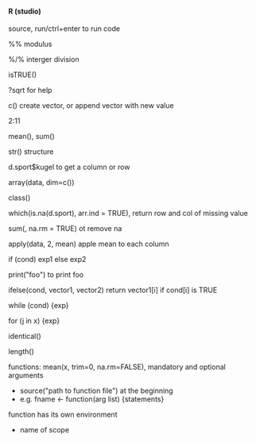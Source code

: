 #### R (studio)

source, run/ctrl+enter to run code

%% modulus

%/% interger division

isTRUE()

?sqrt for help

c()  create vector, or append vector with new value

2:11

mean(), sum()

str() structure

d.sport$kugel to get a column or row

array(data, dim=c())

class()

which(is.na(d.sport), arr.ind = TRUE), return row and col of missing value

sum(, na.rm = TRUE) ot remove na

apply(data, 2, mean) apple mean to each column

if (cond) exp1 else exp2

print("foo") to print foo

ifelse(cond, vector1, vector2) return vector1[i] if cond[i] is TRUE

while (cond) {exp}

for (j in x) {exp}

identical()

length()

functions: mean(x, trim=0, na.rm=FALSE), mandatory and optional arguments
- source("path to function file") at the beginning
- e.g. fname <- function(arg list) {statements}

function has its own environment
- name of scope